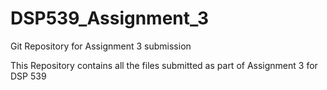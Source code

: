 # DSP539_Assignment_3
Git Repository for Assignment 3 submission

This Repository contains all the files submitted as part of Assignment 3 for DSP 539
